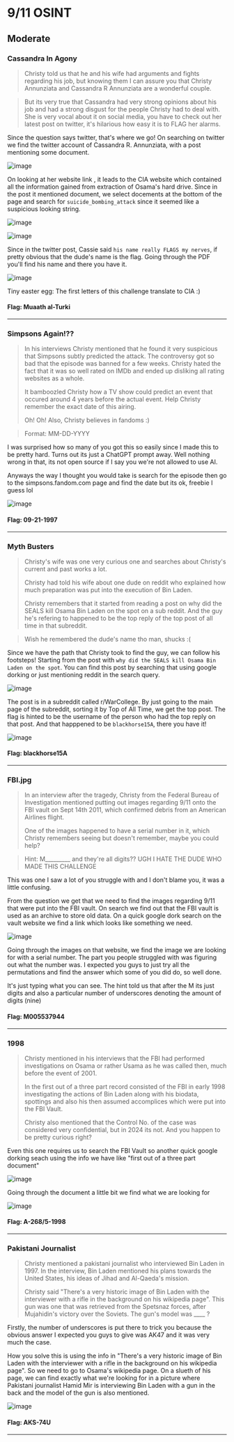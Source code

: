 # 9/11 OSINT

## Moderate

### Cassandra In Agony

> Christy told us that he and his wife had arguments and fights regarding his job, but knowing them I can assure you that Christy Annunziata and Cassandra R Annunziata are a wonderful couple.

> But its very true that Cassandra had very strong opinions about his job and had a strong disgust for the people Christy had to deal with. She is very vocal about it on social media, you have to check out her latest post on twitter, it's hilarious how easy it is to FLAG her alarms.

Since the question says twitter, that's where we go! On searching on twitter we find the twitter account of Cassandra R. Annunziata, with a post mentioning some document.

![image](https://github.com/user-attachments/assets/fb15c773-437e-48f9-b568-4fb1af77e0b2)

On looking at her website link , it leads to the CIA website which contained all the information gained from extraction of Osama's hard drive. Since in the post it mentioned document, we select docements at the bottom of the page and search for `suicide_bombing_attack` since it seemed like a suspicious looking string. 

![image](https://github.com/user-attachments/assets/e7530636-9eb0-4ea7-9546-72cdf3139a9b)

![image](https://github.com/user-attachments/assets/4d004332-1eba-45c6-98a2-3dd0312e6a09)

Since in the twitter post, Cassie said `his name really FLAGS my nerves`, if pretty obvious that the dude's name is the flag. Going through the PDF you'll find his name and there you have it.

![image](https://github.com/user-attachments/assets/c5465c7c-b80f-4f32-a3d8-67b9398d6a2b)

Tiny easter egg: The first letters of this challenge translate to CIA :)

#### Flag: Muaath al-Turki

---

### Simpsons Again!??

> In his interviews Christy mentioned that he found it very suspicious that Simpsons subtly predicted the attack. The controversy got so bad that the episode was banned for a few weeks. Christy hated the fact that it was so well rated on IMDb and ended up disliking all rating websites as a whole.
> 
> It bamboozled Christy how a TV show could predict an event that occured around 4 years before the actual event. Help Christy remember the exact date of this airing.
> 
> Oh! Oh! Also, Christy believes in fandoms :)

> Format: MM-DD-YYYY

I was surprised how so many of you got this so easily since I made this to be pretty hard. Turns out its just a ChatGPT prompt away. Well nothing wrong in that, its not open source if I say you we're not allowed to use AI. 

Anyways the way I thought you would take is search for the episode then go to the simpsons.fandom.com page and find the date but its ok, freebie I guess lol

![image](https://github.com/user-attachments/assets/c111a537-d3e8-4d10-86f4-f1cbd8bc226c)

#### Flag: 09-21-1997

---

### Myth Busters

> Christy's wife was one very curious one and searches about Christy's current and past works a lot.
>
> Christy had told his wife about one dude on reddit who explained how much preparation was put into the execution of Bin Laden.
>
> Christy remembers that it started from reading a post on why did the SEALS kill Osama Bin Laden on the spot on a sub reddit. And the guy he's refering to happened to be the top reply of the top post of all time in that subreddit.

> Wish he remembered the dude's name tho man, shucks :(


Since we have the path that Christy took to find the guy, we can follow his footsteps! Starting from the post with `why did the SEALS kill Osama Bin Laden on the spot`. You can find this post by searching that using google dorking or just mentioning reddit in the search query.

![image](https://github.com/user-attachments/assets/cc5fbfb5-0825-46bb-aec4-0c208941180c)

The post is in a subreddit called r/WarCollege. By just going to the main page of the subreddit, sorting it by Top of All Time, we get the top post. The flag is hinted to be the username of the person who had the top reply on that post. And that happpened to be `blackhorse15A`, there you have it!

![image](https://github.com/user-attachments/assets/c8780ba5-a1f0-42ad-a782-f72e85fe9547)

#### Flag: blackhorse15A

---

### FBI.jpg

> In an interview after the tragedy, Christy from the Federal Bureau of Investigation mentioned putting out images regarding 9/11 onto the FBI vault on Sept 14th 2011, which confirmed debris from an American Airlines flight.
>
> One of the images happened to have a serial number in it, which Christy remembers seeing but doesn't remember, maybe you could help?

> Hint: M_________ and they're all digits?? UGH I HATE THE DUDE WHO MADE THIS CHALLENGE

This was one I saw a lot of you struggle with and I don't blame you, it was a little confusing.

From the question we get that we need to find the images regarding 9/11 that were put into the FBI vault. On search we find out that the FBI vault is used as an archive to store old data. On a quick google dork search on the vault website we find a link which looks like something we need.

![image](https://github.com/user-attachments/assets/1f9d1657-0efe-4ce9-95a2-55138bef79eb)

Going through the images on that website, we find the image we are looking for with a serial number. The part you people struggled with was figuring out what the number was. I expected you guys to just try all the permutations and find the answer which some of you did do, so well done. 

It's just typing what you can see. The hint told us that after the M its just digits and also a particular number of underscores denoting the amount of digits (nine)

#### Flag: M005537944

---

### 1998

> Christy mentioned in his interviews that the FBI had performed investigations on Osama or rather Usama as he was called then, much before the event of 2001.
>
> In the first out of a three part record consisted of the FBI in early 1998 investigating the actions of Bin Laden along with his biodata, spottings and also his then assumed accomplices which were put into the FBI Vault.
>
> Christy also mentioned that the Control No. of the case was considered very confidential, but in 2024 its not. And you happen to be pretty curious right?

Even this one requires us to search the FBI Vault so another quick google dorking seach using the info we have like "first out of a three part document"

![image](https://github.com/user-attachments/assets/096db60a-98bb-4fd5-a686-47ca82cef369)

Going through the document a little bit we find what we are looking for

![image](https://github.com/user-attachments/assets/136a6498-fe8d-4772-9ebc-e0db6b9b751a)

#### Flag: A-268/5-1998

---

### Pakistani Journalist

> Christy mentioned a pakistani journalist who interviewed Bin Laden in 1997. In the interview, Bin Laden mentioned his plans towards the United States, his ideas of Jihad and Al-Qaeda's mission.
>
> Christy said "There's a very historic image of Bin Laden with the interviewer with a rifle in the background on his wikipedia page". This gun was one that was retrieved from the Spetsnaz forces, after Mujahidin's victory over the Soviets. The gun's model was ____ ?

Firstly, the number of underscores is put there to trick you because the obvious answer I expected you guys to give was AK47 and it was very much the case.

How you solve this is using the info in "There's a very historic image of Bin Laden with the interviewer with a rifle in the background on his wikipedia page". So we need to go to Osama's wikipedia page. On a slueth of his page, we can find exactly what we're looking for in a picture where Pakistani journalist Hamid Mir is interviewing Bin Laden with a gun in the back and the model of the gun is also mentioned.

![image](https://github.com/user-attachments/assets/4d4834f1-c15e-402a-b54d-6aeee1d4a0d1)


#### Flag: AKS-74U

---


